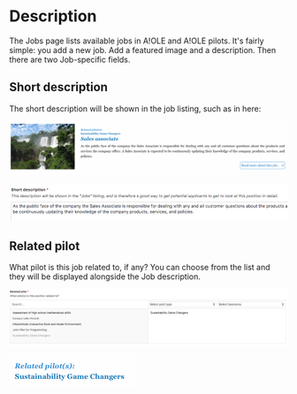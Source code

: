 # Description

The Jobs page lists available jobs in A!OLE and A!OLE pilots. It's fairly simple: you add a new job. Add a featured image and a description. Then there are two Job-specific fields.

## Short description
The short description will be shown in the job listing, such as in here:

![](assets/page-jobs-b9f76629.png)

![](assets/page-jobs-e9ef06c3.png)

## Related pilot
What pilot is this job related to, if any? You can choose from the list and they will be displayed alongside the Job description.

![](assets/page-jobs-5ecec9e0.png)

![](assets/page-jobs-bc565c1d.png)
